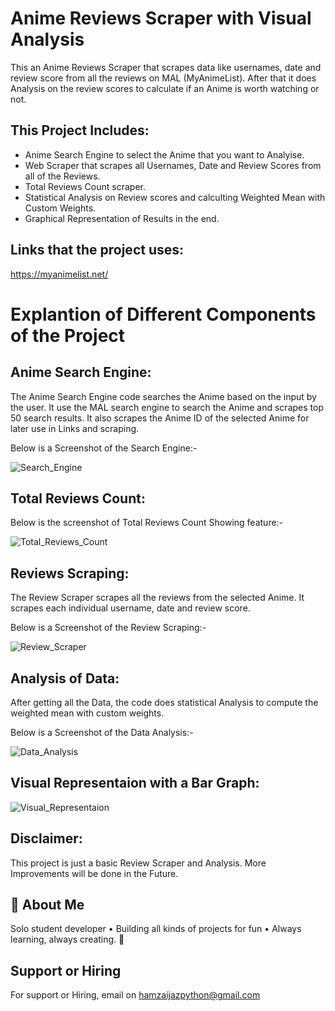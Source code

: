 # Anime Reviews Scraper with Visual Analysis

This an Anime Reviews Scraper that scrapes data like usernames, date and review score from all the reviews on MAL (MyAnimeList). After that it does Analysis on the review scores to calculate if an Anime is worth watching or not.

## This Project Includes:

- Anime Search Engine to select the Anime that you want to Analyise.
- Web Scraper that scrapes all Usernames, Date and Review Scores from all of the Reviews.
- Total Reviews Count scraper.
- Statistical Analysis on Review scores and calculting Weighted Mean with Custom Weights.
- Graphical Representation of Results in the end.

## Links that the project uses:

https://myanimelist.net/

# Explantion of Different Components of the Project

## Anime Search Engine:

The Anime Search Engine code searches the Anime based on the input by the user. It use the MAL search engine to search the Anime and scrapes top 50 search results. It also scrapes the Anime ID of the selected Anime for later use in Links and scraping.

Below is a Screenshot of the Search Engine:-

![Search_Engine](https://github.com/user-attachments/assets/5dcb6039-4613-4439-b66c-1998e6363a1d)

## Total Reviews Count:

Below is the screenshot of Total Reviews Count Showing feature:-

![Total_Reviews_Count](https://github.com/user-attachments/assets/c3f7b1dd-a77d-474b-8b60-2300c88f0ac4)

## Reviews Scraping:

The Review Scraper scrapes all the reviews from the selected Anime. It scrapes each individual username, date and review score.

Below is a Screenshot of the Review Scraping:-

![Review_Scraper](https://github.com/user-attachments/assets/a278ae60-1c60-476e-b492-04eeac9a01fe)

## Analysis of Data:

After getting all the Data, the code does statistical Analysis to compute the weighted mean with custom weights.

Below is a Screenshot of the Data Analysis:-

![Data_Analysis](https://github.com/user-attachments/assets/a865a710-b22a-47a5-9e98-3d2477039ca9)

## Visual Representaion with a Bar Graph:

![Visual_Representaion](https://github.com/user-attachments/assets/002429c2-2c17-4429-a964-5fbec80f045c)

## Disclaimer:

This project is just a basic Review Scraper and Analysis. More Improvements will be done in the Future.

## 🚀 About Me
Solo student developer • Building all kinds of projects for fun • Always learning, always creating. 🚀


## Support or Hiring

For support or Hiring, email on hamzaijazpython@gmail.com

